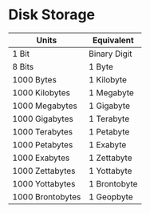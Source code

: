 # Disk Storage


Units | Equivalent
-- | -- 
1 Bit| Binary Digit
8 Bits | 1 Byte
1000 Bytes | 1 Kilobyte
1000 Kilobytes | 1 Megabyte
1000 Megabytes | 1 Gigabyte
1000 Gigabytes | 1 Terabyte
1000 Terabytes | 1 Petabyte
1000 Petabytes | 1 Exabyte
1000 Exabytes | 1 Zettabyte
1000 Zettabytes | 1 Yottabyte
1000 Yottabytes | 1 Brontobyte
1000 Brontobytes | 1 Geopbyte
